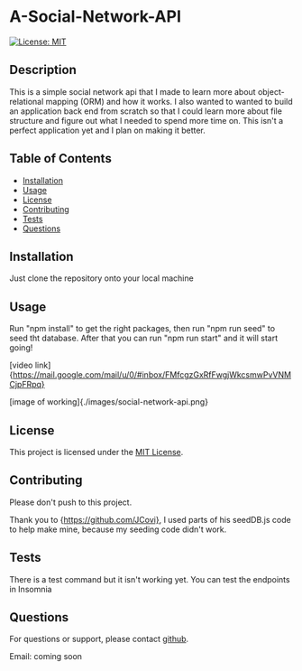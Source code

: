 # A-Social-Network-API

[![License: MIT](https://img.shields.io/badge/License-MIT-yellow.svg)](https://opensource.org/licenses/MIT)

## Description

This is a simple social network api that I made to learn more about object-relational mapping (ORM) and how it works. I also wanted to wanted to build an application back end from scratch so that I could learn more about file structure and figure out what I needed to spend more time on. This isn't a perfect application yet and I plan on making it better.

## Table of Contents

- [Installation](#installation)
- [Usage](#usage)
- [License](#license)
- [Contributing](#contributing)
- [Tests](#tests)
- [Questions](#questions)

## Installation

Just clone the repository onto your local machine

## Usage

Run "npm install" to get the right packages, then run "npm run seed" to seed tht database. After that you can run "npm run start" and it will start going!

[video link]{https://mail.google.com/mail/u/0/#inbox/FMfcgzGxRfFwgjWkcsmwPvVNMCjpFRpq}

[image of working]{./images/social-network-api.png}

## License

This project is licensed under the [MIT License](https://opensource.org/licenses/MIT).

## Contributing

Please don't push to this project.

Thank you to {https://github.com/JCovi}, I used parts of his seedDB.js code to help make mine, because my seeding code didn't work.

## Tests

There is a test command but it isn't working yet. You can test the endpoints in Insomnia

## Questions

For questions or support, please contact [github](https://github.Kwinn-Korth).

Email: coming soon

